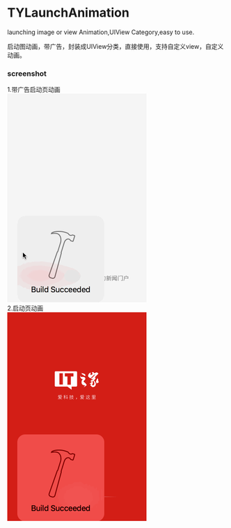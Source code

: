 # TYLaunchAnimation
launching image or view Animation,UIView Category,easy to use.

启动图动画，带广告，封装成UIView分类，直接使用，支持自定义view，自定义动画。

### screenshot
1.带广告启动页动画<br>
![image](https://raw.githubusercontent.com/12207480/TYLaunchAnimation/master/screenshot/TYLanunchAnimaiton1.gif)
<br>2.启动页动画<br>
![image](https://raw.githubusercontent.com/12207480/TYLaunchAnimation/master/screenshot/TYLanunchAnimaiton2.gif)
